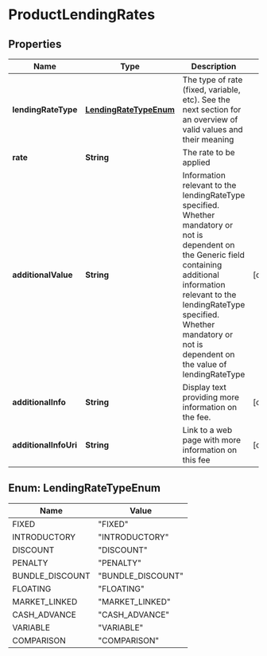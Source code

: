# ProductLendingRates

## Properties
Name | Type | Description | Notes
------------ | ------------- | ------------- | -------------
**lendingRateType** | [**LendingRateTypeEnum**](#LendingRateTypeEnum) | The type of rate (fixed, variable, etc). See the next section for an overview of valid values and their meaning | 
**rate** | **String** | The rate to be applied | 
**additionalValue** | **String** | Information relevant to the lendingRateType specified.  Whether mandatory or not is dependent on the Generic field containing additional information relevant to the lendingRateType specified. Whether mandatory or not is dependent on the value of lendingRateType |  [optional]
**additionalInfo** | **String** | Display text providing more information on the fee. |  [optional]
**additionalInfoUri** | **String** | Link to a web page with more information  on this fee |  [optional]

<a name="LendingRateTypeEnum"></a>
## Enum: LendingRateTypeEnum
Name | Value
---- | -----
FIXED | &quot;FIXED&quot;
INTRODUCTORY | &quot;INTRODUCTORY&quot;
DISCOUNT | &quot;DISCOUNT&quot;
PENALTY | &quot;PENALTY&quot;
BUNDLE_DISCOUNT | &quot;BUNDLE_DISCOUNT&quot;
FLOATING | &quot;FLOATING&quot;
MARKET_LINKED | &quot;MARKET_LINKED&quot;
CASH_ADVANCE | &quot;CASH_ADVANCE&quot;
VARIABLE | &quot;VARIABLE&quot;
COMPARISON | &quot;COMPARISON&quot;
